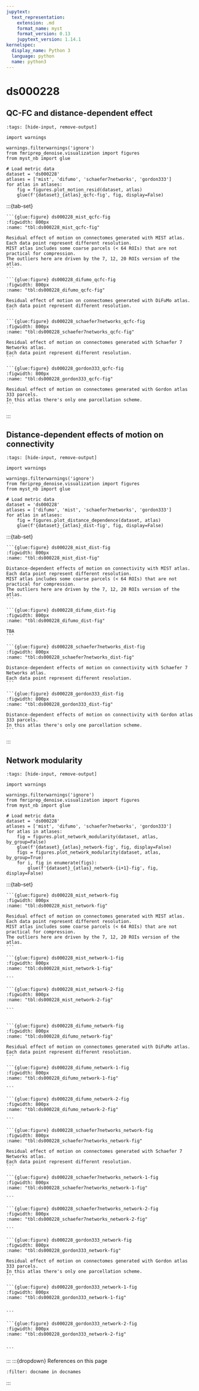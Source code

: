 ```yaml
---
jupytext:
  text_representation:
    extension: .md
    format_name: myst
    format_version: 0.13
    jupytext_version: 1.14.1
kernelspec:
  display_name: Python 3
  language: python
  name: python3
---
```


# ds000228

## QC-FC and distance-dependent effect
<!--
No denoise strategy removed the correlation with motion captured by mean framewise displacement.
`aroma`, `compcor6`, and `simple` reduced the correlation between connectivity edges and mean framewise displacement.
`scrubbing` and `scrubbing+gsr` performed the best, as seen in previous work {cite:p}`power_recent_2015`.
`compcor`, which applies compcor-based regressors covering 50% of the variance, performs worse than the connectome baseline created with high-pass filtered time series.
Surprisingly, all strategies with global signal regression underperform, contradicting the existing literature {cite:p}`ciric_benchmarking_2017` {cite:p}`parkes_evaluation_2018`. -->

```{code-cell}
:tags: [hide-input, remove-output]

import warnings

warnings.filterwarnings('ignore')
from fmriprep_denoise.visualization import figures
from myst_nb import glue

# Load metric data
dataset = 'ds000228'
atlases = ['mist', 'difumo', 'schaefer7networks', 'gordon333']
for atlas in atlases:
    fig = figures.plot_motion_resid(dataset, atlas)
    glue(f'{dataset}_{atlas}_qcfc-fig', fig, display=False)
```

:::{tab-set}
````{tab-item} MIST
```{glue:figure} ds000228_mist_qcfc-fig
:figwidth: 800px
:name: "tbl:ds000228_mist_qcfc-fig"

Residual effect of motion on connectomes generated with MIST atlas.
Each data point represent different resolution.
MIST atlas includes some coarse parcels (< 64 ROIs) that are not practical for compression.
The outliers here are driven by the 7, 12, 20 ROIs version of the atlas.
```
````

````{tab-item} DiFuMo
```{glue:figure} ds000228_difumo_qcfc-fig
:figwidth: 800px
:name: "tbl:ds000228_difumo_qcfc-fig"

Residual effect of motion on connectomes generated with DiFuMo atlas.
Each data point represent different resolution.
```
````

````{tab-item} Schaefer 7 Networks
```{glue:figure} ds000228_schaefer7networks_qcfc-fig
:figwidth: 800px
:name: "tbl:ds000228_schaefer7networks_qcfc-fig"

Residual effect of motion on connectomes generated with Schaefer 7 Networks atlas.
Each data point represent different resolution.
```
````

````{tab-item} Gordon 333 parcels
```{glue:figure} ds000228_gordon333_qcfc-fig
:figwidth: 800px
:name: "tbl:ds000228_gordon333_qcfc-fig"

Residual effect of motion on connectomes generated with Gordon atlas 333 parcels.
In this atlas there's only one parcellation scheme.
```
````
:::

## Distance-dependent effects of motion on connectivity

<!-- Consistent with the literature, `aroma` reduces the distance dependency of motion on connectivity.  -->

```{code-cell}
:tags: [hide-input, remove-output]

import warnings

warnings.filterwarnings('ignore')
from fmriprep_denoise.visualization import figures
from myst_nb import glue

# Load metric data
dataset = 'ds000228'
atlases = ['difumo', 'mist', 'schaefer7networks', 'gordon333']
for atlas in atlases:
    fig = figures.plot_distance_dependence(dataset, atlas)
    glue(f'{dataset}_{atlas}_dist-fig', fig, display=False)
```

:::{tab-set}
````{tab-item} MIST
```{glue:figure} ds000228_mist_dist-fig
:figwidth: 800px
:name: "tbl:ds000228_mist_dist-fig"

Distance-dependent effects of motion on connectivity with MIST atlas.
Each data point represent different resolution.
MIST atlas includes some coarse parcels (< 64 ROIs) that are not practical for compression.
The outliers here are driven by the 7, 12, 20 ROIs version of the atlas.
```
````

````{tab-item} DiFuMo
```{glue:figure} ds000228_difumo_dist-fig
:figwidth: 800px
:name: "tbl:ds000228_difumo_dist-fig"

TBA
```
````

````{tab-item} Schaefer 7 Networks
```{glue:figure} ds000228_schaefer7networks_dist-fig
:figwidth: 800px
:name: "tbl:ds000228_schaefer7networks_dist-fig"

Distance-dependent effects of motion on connectivity with Schaefer 7 Networks atlas.
Each data point represent different resolution.
```
````

````{tab-item} Gordon 333 parcels
```{glue:figure} ds000228_gordon333_dist-fig
:figwidth: 800px
:name: "tbl:ds000228_gordon333_dist-fig"

Distance-dependent effects of motion on connectivity with Gordon atlas 333 parcels.
In this atlas there's only one parcellation scheme.
```
````
:::

## Network modularity
<!--
All strategies increased the overall network modularity compared to the `baseline`, with scrubbing based methods performing the best out of all.
GSR-based strategies improved the network modularity compared to their conunterparts.
The correlation between modularity quality and motion for each denoising approach shows that compcor-based and ICA-AROMA strategies are the best at eliminating correlations between motion and modularity. -->

```{code-cell}
:tags: [hide-input, remove-output]

import warnings

warnings.filterwarnings('ignore')
from fmriprep_denoise.visualization import figures
from myst_nb import glue

# Load metric data
dataset = 'ds000228'
atlases = ['mist', 'difumo', 'schaefer7networks', 'gordon333']
for atlas in atlases:
    fig = figures.plot_network_modularity(dataset, atlas, by_group=False)
    glue(f'{dataset}_{atlas}_network-fig', fig, display=False)
    figs = figures.plot_network_modularity(dataset, atlas, by_group=True)
    for i, fig in enumerate(figs):
        glue(f'{dataset}_{atlas}_network-{i+1}-fig', fig, display=False)
```

:::{tab-set}
````{tab-item} MIST
```{glue:figure} ds000228_mist_network-fig
:figwidth: 800px
:name: "tbl:ds000228_mist_network-fig"

Residual effect of motion on connectomes generated with MIST atlas.
Each data point represent different resolution.
MIST atlas includes some coarse parcels (< 64 ROIs) that are not practical for compression.
The outliers here are driven by the 7, 12, 20 ROIs version of the atlas.
```

```{glue:figure} ds000228_mist_network-1-fig
:figwidth: 800px
:name: "tbl:ds000228_mist_network-1-fig"

```

```{glue:figure} ds000228_mist_network-2-fig
:figwidth: 800px
:name: "tbl:ds000228_mist_network-2-fig"

```

````

````{tab-item} DiFuMo

```{glue:figure} ds000228_difumo_network-fig
:figwidth: 800px
:name: "tbl:ds000228_difumo_network-fig"

Residual effect of motion on connectomes generated with DiFuMo atlas.
Each data point represent different resolution.
```

```{glue:figure} ds000228_difumo_network-1-fig
:figwidth: 800px
:name: "tbl:ds000228_difumo_network-1-fig"

```

```{glue:figure} ds000228_difumo_network-2-fig
:figwidth: 800px
:name: "tbl:ds000228_difumo_network-2-fig"

```

````

````{tab-item} Schaefer 7 Networks
```{glue:figure} ds000228_schaefer7networks_network-fig
:figwidth: 800px
:name: "tbl:ds000228_schaefer7networks_network-fig"

Residual effect of motion on connectomes generated with Schaefer 7 Networks atlas.
Each data point represent different resolution.
```

```{glue:figure} ds000228_schaefer7networks_network-1-fig
:figwidth: 800px
:name: "tbl:ds000228_schaefer7networks_network-1-fig"

```

```{glue:figure} ds000228_schaefer7networks_network-2-fig
:figwidth: 800px
:name: "tbl:ds000228_schaefer7networks_network-2-fig"

```

````

````{tab-item} Gordon 333 parcels
```{glue:figure} ds000228_gordon333_network-fig
:figwidth: 800px
:name: "tbl:ds000228_gordon333_network-fig"

Residual effect of motion on connectomes generated with Gordon atlas 333 parcels.
In this atlas there's only one parcellation scheme.
```

```{glue:figure} ds000228_gordon333_network-1-fig
:figwidth: 800px
:name: "tbl:ds000228_gordon333_network-1-fig"


```

```{glue:figure} ds000228_gordon333_network-2-fig
:figwidth: 800px
:name: "tbl:ds000228_gordon333_network-2-fig"


```

````
:::
:::{dropdown} References on this page

```{bibliography}
:filter: docname in docnames
```
:::
